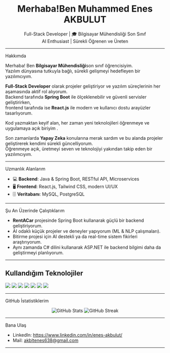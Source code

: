 <h1 align="center"> Merhaba!Ben Muhammed Enes AKBULUT </h1>

<p align="center">
   Full-Stack Developer | 🎓 Bilgisayar Mühendisliği Son Sınıf <br>
   AI Enthusiast |  Sürekli Öğrenen ve Üreten
</p>

---

 Hakkımda

Merhaba! Ben **Bilgisayar Mühendisliği**son sınıf öğrencisiyim.  
Yazılım dünyasına tutkuyla bağlı, sürekli gelişmeyi hedefleyen bir yazılımcıyım.

**Full-Stack Developer** olarak projeler geliştiriyor ve yazılım süreçlerinin her aşamasında aktif rol alıyorum.  
Backend tarafında **Spring Boot** ile ölçeklenebilir ve güvenli servisler geliştirirken,  
frontend tarafında ise **React.js** ile modern ve kullanıcı dostu arayüzler tasarlıyorum.

Kod yazmaktan keyif alan, her zaman yeni teknolojileri öğrenmeye ve uygulamaya açık biriyim .


Son zamanlarda **Yapay Zeka** konularına merak sardım ve bu alanda projeler geliştirerek kendimi sürekli güncelliyorum.  
Öğrenmeye açık, üretmeyi seven ve teknolojiyi yakından takip eden bir yazılımcıyım. 

---

 Uzmanlık Alanlarım
- 💻 **Backend**: Java & Spring Boot, RESTful API, Microservices  
- 🖥️ **Frontend**: React.js, Tailwind CSS, modern UI/UX  
- 🗄️ **Veritabanı**: MySQL, PostgreSQL

---

 Şu An Üzerinde Çalıştıklarım
-  **RentACar** projesinde Spring Boot kullanarak güçlü bir backend geliştiriyorum.
-  AI odaklı küçük projeler ve deneyler yapıyorum (ML & NLP çalışmaları).
-  Bitirme projesi için AI destekli ya da real-time sistem fikirleri araştırıyorum.
-  Aynı zamanda C# dilini kullanarak ASP.NET ile backend bilgimi daha da geliştirmeyi planlıyorum.

---

##  Kullandığım Teknolojiler
<img src="https://img.shields.io/badge/Java-ED8B00?style=for-the-badge&logo=java&logoColor=white"/> 
<img src="https://img.shields.io/badge/SpringBoot-6DB33F?style=for-the-badge&logo=springboot&logoColor=white"/> 
<img src="https://img.shields.io/badge/React-20232A?style=for-the-badge&logo=react&logoColor=61DAFB"/>
<img src="https://img.shields.io/badge/TailwindCSS-06B6D4?style=for-the-badge&logo=tailwindcss&logoColor=white"/>
<img src="https://img.shields.io/badge/Python-3776AB?style=for-the-badge&logo=python&logoColor=white"/>
<img src="https://img.shields.io/badge/MySQL-4479A1?style=for-the-badge&logo=mysql&logoColor=white"/>
<img src="https://img.shields.io/badge/PostgreSQL-336791?style=for-the-badge&logo=postgresql&logoColor=white"/>

---

 GitHub İstatistiklerim
<p align="center">
  <img src="https://github-readme-stats.vercel.app/api?username=seninKullaniciAdin&show_icons=true&theme=tokyonight" alt="GitHub Stats" />
  <img src="https://github-readme-streak-stats.herokuapp.com/?user=seninKullaniciAdin&theme=tokyonight" alt="GitHub Streak" />
</p>

---

 Bana Ulaş
- LinkedIn: https://www.linkedin.com/in/enes-akbulut/
- Mail: akbltenes638@gmail.com

---


